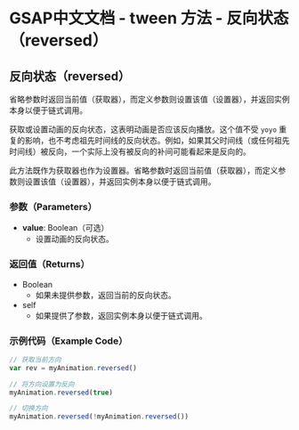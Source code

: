 # GSAP中文文档 - tween 方法 - 反向状态（reversed）

## 反向状态（reversed）

省略参数时返回当前值（获取器），而定义参数则设置该值（设置器），并返回实例本身以便于链式调用。

获取或设置动画的反向状态，这表明动画是否应该反向播放。这个值不受 `yoyo` 重复的影响，也不考虑祖先时间线的反向状态。例如，如果其父时间线（或任何祖先时间线）被反向，一个实际上没有被反向的补间可能看起来是反向的。

此方法既作为获取器也作为设置器。省略参数时返回当前值（获取器），而定义参数则设置该值（设置器），并返回实例本身以便于链式调用。

### 参数（Parameters）

- **value**: Boolean（可选）
  - 设置动画的反向状态。

### 返回值（Returns）

- Boolean
  - 如果未提供参数，返回当前的反向状态。
- self
  - 如果提供了参数，返回实例本身以便于链式调用。

### 示例代码（Example Code）

```javascript
// 获取当前方向
var rev = myAnimation.reversed()

// 将方向设置为反向
myAnimation.reversed(true)

// 切换方向
myAnimation.reversed(!myAnimation.reversed())
```
